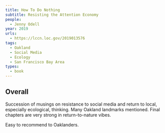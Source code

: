 ```yaml
---
title: How To Do Nothing
subtitle: Resisting the Attention Economy
people:
  - Jenny Odell
year: 2019
urls:
  - https://lccn.loc.gov/2019013576
tags:
  - Oakland
  - Social Media
  - Ecology
  - San Francisco Bay Area
types:
  - book
---
```


## Overall

Succession of musings on resistance to social media and return to local, especially ecological, thinking.  Many Oakland landmarks mentioned.  Final chapters are very strong in return-to-nature vibes.

Easy to recommend to Oaklanders.
